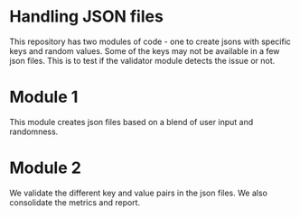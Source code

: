 # Handling JSON files
This repository has two modules of code - one to create jsons with specific keys and random values. Some of the keys may not be available in a few json files. This is to test if the validator module detects the issue or not.

# Module 1
This module creates json files based on a blend of user input and randomness. 

# Module 2
We validate the different key and value pairs in the json files. We also consolidate the metrics and report.

